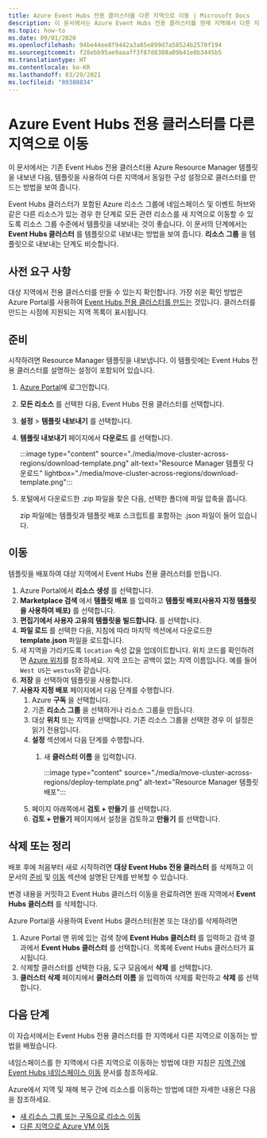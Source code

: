 ```yaml
---
title: Azure Event Hubs 전용 클러스터를 다른 지역으로 이동 | Microsoft Docs
description: 이 문서에서는 Azure Event Hubs 전용 클러스터를 현재 지역에서 다른 지역으로 이동하는 방법을 보여 줍니다.
ms.topic: how-to
ms.date: 09/01/2020
ms.openlocfilehash: 94be44ee8f9442a3a65e899d7a58524b2570f194
ms.sourcegitcommit: f28ebb95ae9aaaff3f87d8388a09b41e0b3445b5
ms.translationtype: HT
ms.contentlocale: ko-KR
ms.lasthandoff: 03/29/2021
ms.locfileid: "89380834"
---
```

# <a name="move-an-azure-event-hubs-dedicated-cluster-to-another-region"></a>Azure Event Hubs 전용 클러스터를 다른 지역으로 이동
이 문서에서는 기존 Event Hubs 전용 클러스터용 Azure Resource Manager 템플릿을 내보낸 다음, 템플릿을 사용하여 다른 지역에서 동일한 구성 설정으로 클러스터를 만드는 방법을 보여 줍니다. 

Event Hubs 클러스터가 포함된 Azure 리소스 그룹에 네임스페이스 및 이벤트 허브와 같은 다른 리소스가 있는 경우 한 단계로 모든 관련 리소스를 새 지역으로 이동할 수 있도록 리소스 그룹 수준에서 템플릿을 내보내는 것이 좋습니다. 이 문서의 단계에서는 **Event Hubs 클러스터** 를 템플릿으로 내보내는 방법을 보여 줍니다. **리소스 그룹** 을 템플릿으로 내보내는 단계도 비슷합니다. 

## <a name="prerequisites"></a>사전 요구 사항
대상 지역에서 전용 클러스터를 만들 수 있는지 확인합니다. 가장 쉬운 확인 방법은 Azure Portal를 사용하여 [Event Hubs 전용 클러스터를 만드는](event-hubs-dedicated-cluster-create-portal.md) 것입니다. 클러스터를 만드는 시점에 지원되는 지역 목록이 표시됩니다. 

## <a name="prepare"></a>준비
시작하려면 Resource Manager 템플릿을 내보냅니다. 이 템플릿에는 Event Hubs 전용 클러스터를 설명하는 설정이 포함되어 있습니다.

1. [Azure Portal](https://portal.azure.com)에 로그인합니다.
2. **모든 리소스** 를 선택한 다음, Event Hubs 전용 클러스터를 선택합니다.
3. **설정** > **템플릿 내보내기** 를 선택합니다.
4. **템플릿 내보내기** 페이지에서 **다운로드** 를 선택합니다.

    :::image type="content" source="./media/move-cluster-across-regions/download-template.png" alt-text="Resource Manager 템플릿 다운로드" lightbox="./media/move-cluster-across-regions/download-template.png":::
5. 포털에서 다운로드한 .zip 파일을 찾은 다음, 선택한 폴더에 파일 압축을 풉니다.

   zip 파일에는 템플릿과 템플릿 배포 스크립트를 포함하는 .json 파일이 들어 있습니다.


## <a name="move"></a>이동

템플릿을 배포하여 대상 지역에서 Event Hubs 전용 클러스터를 만듭니다. 


1. Azure Portal에서 **리소스 생성** 를 선택합니다.
2. **Marketplace 검색** 에서 **템플릿 배포** 를 입력하고 **템플릿 배포(사용자 지정 템플릿을 사용하여 배포)** 를 선택합니다.
5. **편집기에서 사용자 고유의 템플릿을 빌드합니다.** 를 선택합니다.
6. **파일 로드** 를 선택한 다음, 지침에 따라 마지막 섹션에서 다운로드한 **template.json** 파일을 로드합니다.
1. 새 지역을 가리키도록 `location` 속성 값을 업데이트합니다. 위치 코드를 확인하려면 [Azure 위치](https://azure.microsoft.com/global-infrastructure/locations/)를 참조하세요. 지역 코드는 공백이 없는 지역 이름입니다. 예를 들어 `West US`는 `westus`와 같습니다.
1. **저장** 을 선택하여 템플릿을 사용합니다. 
1. **사용자 지정 배포** 페이지에서 다음 단계를 수행합니다. 
    1. Azure **구독** 을 선택합니다. 
    2. 기존 **리소스 그룹** 을 선택하거나 리소스 그룹을 만듭니다. 
    3. 대상 **위치** 또는 지역을 선택합니다. 기존 리소스 그룹을 선택한 경우 이 설정은 읽기 전용입니다. 
    4. **설정** 섹션에서 다음 단계를 수행합니다.    
        1. 새 **클러스터 이름** 을 입력합니다. 

            :::image type="content" source="./media/move-cluster-across-regions/deploy-template.png" alt-text="Resource Manager 템플릿 배포":::
    5. 페이지 아래쪽에서 **검토 + 만들기** 를 선택합니다. 
    1. **검토 + 만들기** 페이지에서 설정을 검토하고 **만들기** 를 선택합니다.  

## <a name="discard-or-clean-up"></a>삭제 또는 정리
배포 후에 처음부터 새로 시작하려면 **대상 Event Hubs 전용 클러스터** 를 삭제하고 이 문서의 [준비](#prepare) 및 [이동](#move) 섹션에 설명된 단계를 반복할 수 있습니다.

변경 내용을 커밋하고 Event Hubs 클러스터 이동을 완료하려면 원래 지역에서 **Event Hubs 클러스터** 를 삭제합니다. 

Azure Portal을 사용하여 Event Hubs 클러스터(원본 또는 대상)를 삭제하려면

1. Azure Portal 맨 위에 있는 검색 창에 **Event Hubs 클러스터** 를 입력하고 검색 결과에서 **Event Hubs 클러스터** 를 선택합니다. 목록에 Event Hubs 클러스터가 표시됩니다.
2. 삭제할 클러스터를 선택한 다음, 도구 모음에서 **삭제** 를 선택합니다. 
3. **클러스터 삭제** 페이지에서 **클러스터 이름** 을 입력하여 삭제를 확인하고 **삭제** 를 선택합니다. 

## <a name="next-steps"></a>다음 단계
이 자습서에서는 Event Hubs 전용 클러스터를 한 지역에서 다른 지역으로 이동하는 방법을 배웠습니다. 

네임스페이스를 한 지역에서 다른 지역으로 이동하는 방법에 대한 지침은 [지역 간에 Event Hubs 네임스페이스 이동](move-across-regions.md) 문서를 참조하세요. 

Azure에서 지역 및 재해 복구 간에 리소스를 이동하는 방법에 대한 자세한 내용은 다음을 참조하세요.

- [새 리소스 그룹 또는 구독으로 리소스 이동](../azure-resource-manager/management/move-resource-group-and-subscription.md)
- [다른 지역으로 Azure VM 이동](../site-recovery/azure-to-azure-tutorial-migrate.md)
